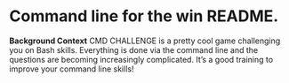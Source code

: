 # Command line for the win README.

**Background Context**
CMD CHALLENGE is a pretty cool game challenging you on Bash skills. Everything is done via the command line and the questions
are becoming increasingly complicated. It’s a good training to improve your command line skills!
